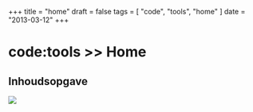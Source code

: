 +++
title = "home"
draft = false
tags = [
    "code",
    "tools",
    "home"
]
date = "2013-03-12"
+++
# code:tools >> Home 

## Inhoudsopgave 

<img style='' src='/img/indexmenu>.|js navbar nocookie'>

